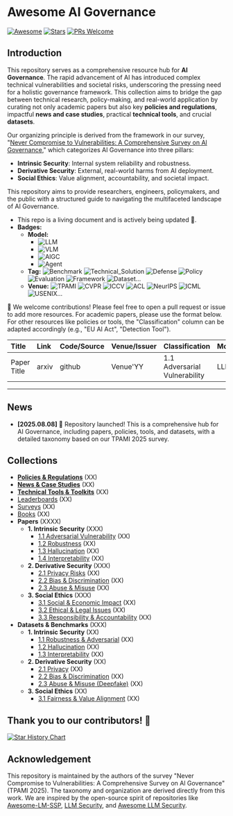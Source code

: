 # Awesome AI Governance

[![Awesome](https://awesome.re/badge.svg)](https://awesome.re)
[![Stars](https://img.shields.io/github/stars/YourRepo/Awesome-AI-Governance)](https://github.com/YourRepo/Awesome-AI-Governance/stargazers)
[![PRs Welcome](https://img.shields.io/badge/PRs-welcome-brightgreen.svg?style=flat-square)](http://makeapullrequest.com)

## Introduction

This repository serves as a comprehensive resource hub for **AI Governance**. The rapid advancement of AI has introduced complex technical vulnerabilities and societal risks, underscoring the pressing need for a holistic governance framework. This collection aims to bridge the gap between technical research, policy-making, and real-world application by curating not only academic papers but also key **policies and regulations**, impactful **news and case studies**, practical **technical tools**, and crucial **datasets**.

Our organizing principle is derived from the framework in our survey, "[Never Compromise to Vulnerabilities: A Comprehensive Survey on Al Governance](https://example.com/link_to_your_paper.pdf)," which categorizes AI Governance into three pillars:
* **Intrinsic Security**: Internal system reliability and robustness.
* **Derivative Security**: External, real-world harms from AI deployment.
* **Social Ethics**: Value alignment, accountability, and societal impact.

This repository aims to provide researchers, engineers, policymakers, and the public with a structured guide to navigating the multifaceted landscape of AI Governance.

- This repo is a living document and is actively being updated :seedling:.
- **Badges:**
    - **Model:**
        - ![LLM](https://img.shields.io/badge/LLM-589cf4)
        - ![VLM](https://img.shields.io/badge/VLM-c7688b)
        - ![AIGC](https://img.shields.io/badge/AIGC-a99cf4)
        - ![Agent](https://img.shields.io/badge/Agent-964B00)
    - **Tag:** ![Benchmark](https://img.shields.io/badge/Benchmark-87b800) ![Technical_Solution](https://img.shields.io/badge/Technical_Solution-87b800) ![Defense](https://img.shields.io/badge/Defense-87b800) ![Policy](https://img.shields.io/badge/Policy-87b800) ![Evaluation](https://img.shields.io/badge/Evaluation-87b800) ![Framework](https://img.shields.io/badge/Framework-87b800) ![Dataset](https://img.shields.io/badge/Dataset-87b800)...
    - **Venue:** ![TPAMI](https://img.shields.io/badge/TPAMI-f1b800) ![CVPR](https://img.shields.io/badge/CVPR-f1b800) ![ICCV](https://img.shields.io/badge/ICCV-f1b800) ![ACL](https://img.shields.io/badge/ACL-f1b800) ![NeurIPS](https://img.shields.io/badge/NeurIPS-f1b800) ![ICML](https://img.shields.io/badge/ICML-f1b800) ![USENIX](https://img.shields.io/badge/USENIX-f1b800)...

:sunflower: We welcome contributions! Please feel free to open a pull request or issue to add more resources. For academic papers, please use the format below. For other resources like policies or tools, the "Classification" column can be adapted accordingly (e.g., "EU AI Act", "Detection Tool").

| Title | Link | Code/Source | Venue/Issuer | Classification | Model | Tag |
| :--- | :--- | :--- | :--- | :--- | :--- | :--- |
| Paper Title | arxiv | github | Venue'YY | 1.1 Adversarial Vulnerability | LLM | Defense |

---
## News
- **[2025.08.08]** &#x1f680; Repository launched! This is a comprehensive hub for AI Governance, including papers, policies, tools, and datasets, with a detailed taxonomy based on our TPAMI 2025 survey.

## Collections

- [**Policies & Regulations**](collection/policies.md) (XX)
- [**News & Case Studies**](collection/news_cases.md) (XX)
- [**Technical Tools & Toolkits**](collection/toolkits.md) (XX)
- [Leaderboards](collection/leaderboards.md) (XX)
- [Surveys](collection/surveys.md) (XX)
- [Books](collection/books.md) (XX)
- **Papers** (XXXX)
    - **1. Intrinsic Security** (XXX)
        - [1.1 Adversarial Vulnerability](collection/paper/intrinsic_security/adversarial_vulnerability.md) (XX)
        - [1.2 Robustness](collection/paper/intrinsic_security/robustness.md) (XX)
        - [1.3 Hallucination](collection/paper/intrinsic_security/hallucination.md) (XX)
        - [1.4 Interpretability](collection/paper/intrinsic_security/interpretability.md) (XX)
    - **2. Derivative Security** (XXX)
        - [2.1 Privacy Risks](collections/paper/derivate_security/privacy.md) (XX)
        - [2.2 Bias & Discrimination](collections/paper/derivate_security/bias_discrimination.md) (XX)
        - [2.3 Abuse & Misuse](collections/paper/derivate_security/abuse_misuse.md) (XX)
    - **3. Social Ethics** (XXX)
        - [3.1 Social & Economic Impact](collection/paper/social_ethics/social_economic_impact.md) (XX)
        - [3.2 Ethical & Legal Issues](collection/paper/social_ethics/ethical_legal.md) (XX)
        - [3.3 Responsibility & Accountability](collection/paper/social_ethics/responsibility_accountability.md) (XX)
- **Datasets & Benchmarks** (XXX)
    - **1. Intrinsic Security** (XX)
        - [1.1 Robustness & Adversarial](collection/datasets/intrinsic_security/robustness.md) (XX)
        - [1.2 Hallucination](collection/datasets/intrinsic_security/hallucination.md) (XX)
        - [1.3 Interpretability](collection/datasets/intrinsic_security/interpretability.md) (XX)
    - **2. Derivative Security** (XX)
        - [2.1 Privacy](collection/datasets/derivative_security/privacy.md) (XX)
        - [2.2 Bias & Discrimination](collection/datasets/derivative_security/bias_discrimination.md) (XX)
        - [2.3 Abuse & Misuse (Deepfake)](collection/datasets/derivative_security/abuse_misuse.md) (XX)
    - **3. Social Ethics** (XX)
        - [3.1 Fairness & Value Alignment](collection/datasets/social_ethics/fairness.md) (XX)


## Thank you to our contributors! 🙏

[![Star History Chart](https://api.star-history.com/svg?repos=YourRepo/Awesome-AI-Governance&type=Date)](https://star-history.com/#YourRepo/Awesome-AI-Governance&Date)

## Acknowledgement

This repository is maintained by the authors of the survey "Never Compromise to Vulnerabilities: A Comprehensive Survey on Al Governance" (TPAMI 2025). The taxonomy and organization are derived directly from this work. We are inspired by the open-source spirit of repositories like [Awesome-LM-SSP](https://github.com/ThuCCSLab/Awesome-LM-SSP), [LLM Security](https://llmsecurity.net/), and [Awesome LLM Security](https://github.com/corca-ai/awesome-llm-security).
